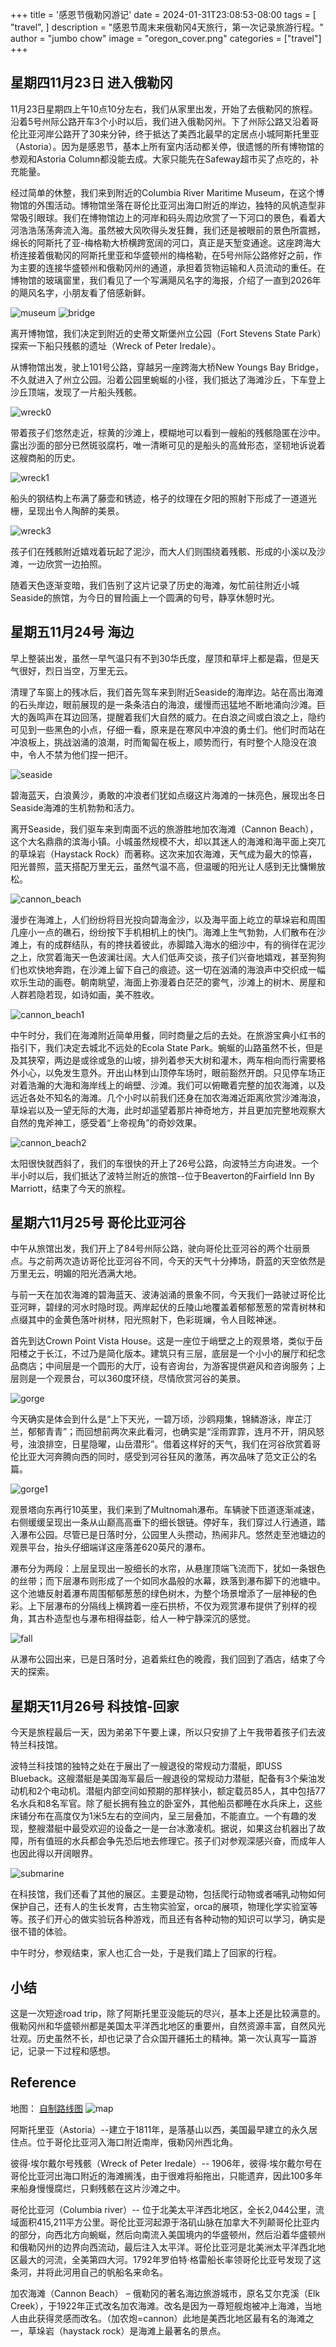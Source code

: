 +++
title = '感恩节俄勒冈游记'
date = 2024-01-31T23:08:53-08:00
tags = [
    "travel",
]
description = "感恩节周末来俄勒冈4天旅行，第一次记录旅游行程。"
author = "jumbo chow"
image = "oregon_cover.png"
categories = ["travel"]
+++

## 星期四11月23日 进入俄勒冈
11月23日星期四上午10点10分左右，我们从家里出发，开始了去俄勒冈的旅程。沿着5号州际公路开车3个小时以后，我们进入俄勒冈州。下了州际公路又沿着哥伦比亚河岸公路开了30来分钟，终于抵达了美西北最早的定居点小城阿斯托里亚（Astoria）。因为是感恩节，基本上所有室内活动都关停，很遗憾的所有博物馆的参观和Astoria Column都没能去成。大家只能先在Safeway超市买了点吃的，补充能量。

经过简单的休整，我们来到附近的Columbia River Maritime Museum，在这个博物馆的外围活动。博物馆坐落在哥伦比亚河出海口附近的岸边，独特的风帆造型非常吸引眼球。我们在博物馆边上的河岸和码头周边欣赏了一下河口的景色，看着大河浩浩荡荡奔流入海。虽然被大风吹得头发狂舞，我们还是被眼前的景色所震撼，绵长的阿斯托了亚-梅格勒大桥横跨宽阔的河口，真正是天堑变通途。这座跨海大桥连接着俄勒冈的阿斯托里亚和华盛顿州的梅格勒，在5号州际公路修好之前，作为主要的连接华盛顿州和俄勒冈州的通道，承担着货物运输和人员流动的重任。在博物馆的玻璃窗里，我们看见了一个写满飓风名字的海报，介绍了一直到2026年的飓风名字，小朋友看了倍感新鲜。

![museum](museum0.jpg)
![bridge](bridge0.jpg)

离开博物馆，我们决定到附近的史蒂文斯堡州立公园（Fort Stevens State Park）探索一下船只残骸的遗址（Wreck of Peter Iredale）。

从博物馆出发，驶上101号公路，穿越另一座跨海大桥New Youngs Bay Bridge，不久就进入了州立公园。沿着公园里蜿蜒的小径，我们抵达了海滩沙丘，下车登上沙丘顶端，发现了一片船头残骸。

![wreck0](wreck0.jpg)

带着孩子们悠然走近，棕黄的沙滩上，模糊地可以看到一艘船的残骸隐匿在沙中。露出沙面的部分已然斑驳腐朽，唯一清晰可见的是船头的高耸形态，坚韧地诉说着这艘商船的历史。

![wreck1](wreck1.jpg)

船头的钢结构上布满了藤壶和锈迹，格子的纹理在夕阳的照射下形成了一道道光栅，呈现出令人陶醉的美景。

![wreck3](wreck3.jpg)

孩子们在残骸附近嬉戏着玩起了泥沙，而大人们则围绕着残骸、形成的小溪以及沙滩，一边欣赏一边拍照。

随着天色逐渐变暗，我们告别了这片记录了历史的海滩，匆忙前往附近小城Seaside的旅馆，为今日的冒险画上一个圆满的句号，静享休憩时光。

## 星期五11月24号 海边
早上整装出发，虽然一早气温只有不到30华氏度，屋顶和草坪上都是霜，但是天气很好，烈日当空，万里无云。

清理了车窗上的残冰后，我们首先驾车来到附近Seaside的海岸边。站在高出海滩的石头岸边，眼前展现的是一条条洁白的海浪，缓慢而迅猛地不断地涌向沙滩。巨大的轰鸣声在耳边回荡，提醒着我们大自然的威力。在白浪之间或白浪之上，隐约可见到一些黑色的小点，仔细一看，原来是在寒风中冲浪的勇士们。他们时而站在冲浪板上，挑战汹涌的浪潮，时而匍匐在板上，顺势而行，有时整个人隐没在浪中，令人不禁为他们捏一把汗。

![seaside](seaside0.jpg)

碧海蓝天，白浪黄沙，勇敢的冲浪者们犹如点缀这片海滩的一抹亮色，展现出冬日Seaside海滩的生机勃勃和活力。

离开Seaside，我们驱车来到南面不远的旅游胜地加农海滩（Cannon Beach），这个大名鼎鼎的滨海小镇。小城虽然规模不大，却以其迷人的海滩和海平面上突兀的草垛岩（Haystack Rock）而著称。这次来加农海滩，天气成为最大的惊喜，阳光普照，蓝天搭配万里无云，虽然气温不高，但温暖的阳光让人感到无比慵懒放松。

![cannon_beach](cannonbeach0.jpg)

漫步在海滩上，人们纷纷将目光投向碧海金沙，以及海平面上屹立的草垛岩和周围几座小一点的礁石，纷纷按下手机相机上的快门。海滩上生气勃勃，人们散布在沙滩上，有的成群结队，有的搀扶着彼此，赤脚踏入海水的细沙中，有的徜徉在泥沙之上，欣赏着海天一色波澜壮阔。大人们低声交谈，孩子们兴奋地嬉戏，甚至狗狗们也欢快地奔跑，在沙滩上留下自己的痕迹。这一切在汹涌的海浪声中交织成一幅欢乐生动的画卷。朝南眺望，海面上弥漫着白茫茫的雾气，沙滩上的树木、房屋和人群若隐若现，如诗如画，美不胜收。

![cannon_beach1](cannonbeach1.jpg)

中午时分，我们在海滩附近简单用餐，同时商量之后的去处。在旅游宝典小红书的指引下，我们决定去城北不远处的Ecola State Park。蜿蜒的山路虽然不长，但是及其狭窄，两边是或徐或急的山坡，排列着参天大树和灌木，两车相向而行需要格外小心，以免发生意外。开出山林到山顶停车场时，眼前豁然开朗。只见停车场正对着浩瀚的大海和海岸线上的峭壁、沙滩。我们可以俯瞰着完整的加农海滩，以及远近各处不知名的海滩。几个小时以前我们还身在加农海滩近距离欣赏沙滩海浪，草垛岩以及一望无际的大海，此时却遥望着那片神奇地方，并且更加完整地观察大自然的鬼斧神工，感受着“上帝视角”的奇妙效果。

![cannon_beach2](cannonbeach2.jpg)

太阳很快就西斜了，我们的车很快的开上了26号公路，向波特兰方向进发。一个半小时以后，我们抵达了波特兰附近的旅馆--位于Beaverton的Fairfield Inn By Marriott，结束了今天的旅程。

## 星期六11月25号 哥伦比亚河谷
中午从旅馆出发，我们开上了84号州际公路，驶向哥伦比亚河谷的两个壮丽景点。与之前两次造访哥伦比亚河谷不同，今天的天气十分捧场，蔚蓝的天空依然是万里无云，明媚的阳光洒满大地。

与前一天在加农海滩的碧海蓝天、波涛汹涌的景象不同，今天我们一路驶过哥伦比亚河畔，碧绿的河水时隐时现。两岸起伏的丘陵山地覆盖着郁郁葱葱的常青树林和点缀其中的金黄色落叶树林，阳光照射下，色彩斑斓，令人目眩神迷。

首先到达Crown Point Vista House。这是一座位于峭壁之上的观景塔，类似于岳阳楼之于长江，不过乃是简化版本。建筑只有三层，底层是一个小小的展厅和纪念品商店；中间层是一个圆形的大厅，设有咨询台，为游客提供避风和咨询服务；上层则是一个观景台，可以360度环绕，尽情欣赏河谷的美景。

![gorge](gorge0.jpg)

今天确实是体会到什么是“上下天光，一碧万顷，沙鸥翔集，锦鳞游泳，岸芷汀兰，郁郁青青”；而回想前两次来此看河，也确实是“淫雨霏霏，连月不开，阴风怒号，浊浪排空，日星隐曜，山岳潜形”。借着这样好的天气，我们在河谷欣赏着哥伦比亚大河奔腾向西的同时，感受到河谷狂风的激荡，再次品味了范文正公的名篇。

![gorge1](gorge1.jpg)


观景塔向东再行10英里，我们来到了Multnomah瀑布。车辆驶下匝道逐渐减速，右侧缓缓呈现出一条从山巅高高垂下的细长银链。停好车，我们穿过人行通道，踏入瀑布公园。尽管已是日落时分，公园里人头攒动，热闹非凡。悠然走至池塘边的观景平台，抬头仔细端详这座落差620英尺的瀑布。

瀑布分为两段：上层呈现出一股细长的水帘，从悬崖顶端飞流而下，犹如一条银色的丝带；而下层瀑布则形成了一个如同水晶般的水幕，跌落到瀑布脚下的池塘中。这个池塘反射着瀑布周围郁郁葱葱的绿色树木，为整个场景增添了一层神秘的色彩。上下层瀑布的分隔线上横跨着一座石拱桥，不仅为观赏瀑布提供了别样的视角，其古朴造型也与瀑布相得益彰，给人一种宁静深沉的感觉。

![fall](fall0.jpg)

从瀑布公园出来，已是日落时分，追着紫红色的晚霞，我们回到了酒店，结束了今天的探索。

## 星期天11月26号 科技馆-回家
今天是旅程最后一天，因为弟弟下午要上课，所以只安排了上午我带着孩子们去波特兰科技馆。

波特兰科技馆的独特之处在于展出了一艘退役的常规动力潜艇，即USS Blueback。这艘潜艇是美国海军最后一艘退役的常规动力潜艇，配备有3个柴油发动机和2个电动机。潜艇内部空间如预期的那样狭小，额定载员85人，其中包括77名水兵和8名军官。除了艇长拥有独立的卧室外，其他船员都睡在水兵床上，这些床铺分布在高度仅为1米5左右的空间内，呈三层叠加，不能直立。一个有趣的发现，整艘潜艇中最受欢迎的设备之一是一台冰激凌机。据说，如果这台机器出了故障，所有值班的水兵都会争先恐后地去修理它。孩子们对参观深感兴奋，而成年人也因此得以开阔眼界。

![submarine](submarine.jpg)

在科技馆，我们还看了其他的展区。主要是动物，包括爬行动物或者哺乳动物如何保护自己，还有人的生长发育，古生物实验室，orca的展项，物理化学实验室等等。孩子们开心的做实验玩各种游戏，而且还有各种动物的知识可以学习，确实是很不错的体验。

中午时分，参观结束，家人也汇合一处，于是我们踏上了回家的行程。

## 小结
这是一次短途road trip，除了阿斯托里亚没能玩的尽兴，基本上还是比较满意的。俄勒冈州和华盛顿州都是美国太平洋西北地区的重要州，自然资源丰富，自然风光壮观。历史虽然不长，却也记录了合众国开疆拓土的精神。第一次认真写一篇游记，记录一下过程和感想。

## Reference
地图：
[自制路线图](https://www.google.com/maps/@45.856358,-123.2751928,10z/data=!3m1!4b1!4m2!6m1!1s1SQdYx1WFfN8UcZTyTHNjG6vCJTQbTgg?entry=ttu)
![map](map.png)

阿斯托里亚（Astoria）--建立于1811年，是落基山以西，美国最早建立的永久居住点。位于哥伦比亚河入海口附近南岸，俄勒冈州西北角。

彼得·埃尔戴尔号残骸（Wreck of Peter Iredale）-- 1906年，彼得·埃尔戴尔号在哥伦比亚河出海口附近的海滩搁浅，由于很难将船拖出，只能遗弃，因此100多年来船身慢慢腐烂，只剩残骸在这片沙滩之中。

哥伦比亚河（Columbia river）-- 位于北美太平洋西北地区，全长2,044公里，流域面积415,211平方公里。哥伦比亚河起源于洛矶山脉在加拿大不列颠哥伦比亚内的部分，向西北方向蜿蜒，然后向南流入美国境内的华盛顿州，然后沿着华盛顿州和俄勒冈州的边界向西流动，最后注入太平洋。哥伦比亚河是北美洲太平洋西北地区最大的河流，全美第四大河。1792年罗伯特·格雷船长率领哥伦比亚号发现了这条河，并将此河用自己的帆船名来命名。

加农海滩（Cannon Beach） – 俄勒冈的著名海边旅游城市，原名艾尔克溪（Elk Creek），于1922年正式改名加农海滩。改名是因为一尊短舰炮被冲上海滩，当地人由此获得灵感而改名。（加农炮=cannon）此地是美西北地区最有名的海滩之一，草垛岩（haystack rock）是海滩上最著名的景点。